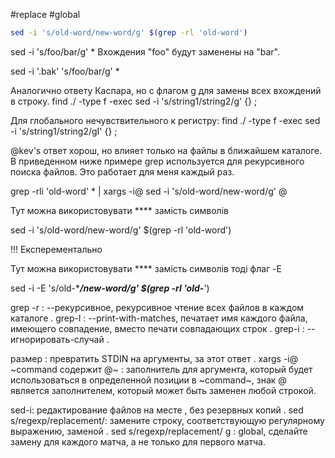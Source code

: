 #replace #global

~~~bash 
sed -i 's/old-word/new-word/g' $(grep -rl 'old-word')
~~~



sed -i 's/foo/bar/g' *
Вхождения "foo" будут заменены на "bar".

sed -i '.bak' 's/foo/bar/g' *

Аналогично ответу Каспара, но с флагом g для замены всех вхождений в строку.
find ./ -type f -exec sed -i 's/string1/string2/g' {} \;

Для глобального нечувствительного к регистру:
find ./ -type f -exec sed -i 's/string1/string2/gI' {} \;


@kev's ответ хорош, но влияет только на файлы в ближайшем каталоге. В приведенном ниже примере grep используется для рекурсивного поиска файлов. Это работает для меня каждый раз.

grep -rli 'old-word' * | xargs -i@ sed -i 's/old-word/new-word/g' @


Тут можна використовувати **** замість символів

sed -i 's/old-word/new-word/g' $(grep -rl 'old-word')


!!! Експерементально 

Тут можна використовувати **** замість символів тоді флаг -E

sed -i -E 's/old-****/new-word/g' $(grep -rl 'old-***')


grep -r : --рекурсивное, рекурсивное чтение всех файлов в каждом каталоге
. grep-l : --print-with-matches, печатает имя каждого файла, имеющего совпадение, вместо печати совпадающих строк
. grep-i : -- игнорировать-случай .

размер : превратить STDIN на аргументы, за этот ответ
. xargs -i@ ~command содержит @~ : заполнитель для аргумента, который будет использоваться в определенной позиции в ~command~, знак @ является заполнителем, который может быть заменен любой строкой.

sed-i: редактирование файлов на месте , без резервных копий
. sed s/regexp/replacement/: замените строку, соответствующую регулярному выражению, заменой
. sed s/regexp/replacement/ g : global, сделайте замену для каждого матча, а не только для первого матча.
